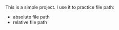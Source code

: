 This is a simple project. I use it to practice file path:

- absolute file path
- relative file path

